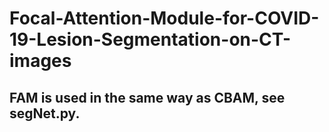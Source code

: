 # Focal-Attention-Module-for-COVID-19-Lesion-Segmentation-on-CT-images

## FAM is used in the same way as CBAM, see segNet.py.
